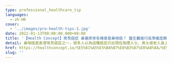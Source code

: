 ```yaml
---
type: professional_healthcare_tip
languages:
  - zh-HK
cover:
  - '../images/pro-health-tips-1.jpg'
date: 2022-01-13T00:00:00.000+08:00
title: '【Health Concept】常見癌症 鼻塞原來有機會是鼻咽癌？ 醫生籲進行高準確度篩查'
detail: 鼻咽癌是香港常見癌症之一，很多人以為這種癌症只出現在吸煙人士、男士或老人身上，但事實上無論有沒有吸煙習慣，男女老幼也有機會患上。
href: https://healthconcept.io/%E5%81%A5%E5%BA%B7%E8%B3%87%E8%A8%8A/%E9%86%AB%E7%94%9F%E7%B1%B2%E9%80%B2%E8%A1%8C%E9%AB%98%E6%BA%96%E7%A2%BA%E5%BA%A6%E9%BC%BB%E5%92%BD%E7%99%8C%E7%AF%A9%E6%9F%A5
slug: ''
---
```

